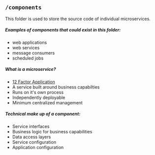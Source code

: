 ## `/components`


This folder is used to store the source code of individual microservices. 

#####  Examples of components that could exist in this folder:
- web applications
- web services
- message consumers
- scheduled jobs

#####  What is a microservice?
- [12 Factor Application](https://12factor.net/)
- A service built around business capabilties
- Runs on it's own process
- Independently deployable
- Minimum centralized management


##### Technical make up of a component:

- Service interfaces
- Business logic for business capabilities
- Data access layers
- Service configuration
- Application configuration


